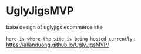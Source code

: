# UglyJigsMVP
 base design of uglyjigs ecommerce site

`here is where the site is being hosted currently` : https://allanduong.github.io/UglyJigsMVP/
